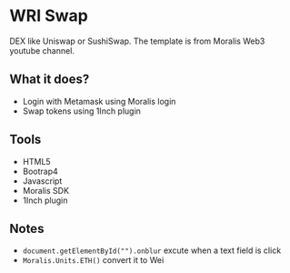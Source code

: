 # WRI Swap
DEX like Uniswap or SushiSwap.  The template is from Moralis Web3 youtube channel.

## What it does?
- Login with Metamask using Moralis login
- Swap tokens using 1Inch plugin

## Tools
- HTML5
- Bootrap4
- Javascript
- Moralis SDK
- 1Inch plugin

## Notes
- `document.getElementById("").onblur` excute when a text field is click
- `Moralis.Units.ETH()` convert it to Wei